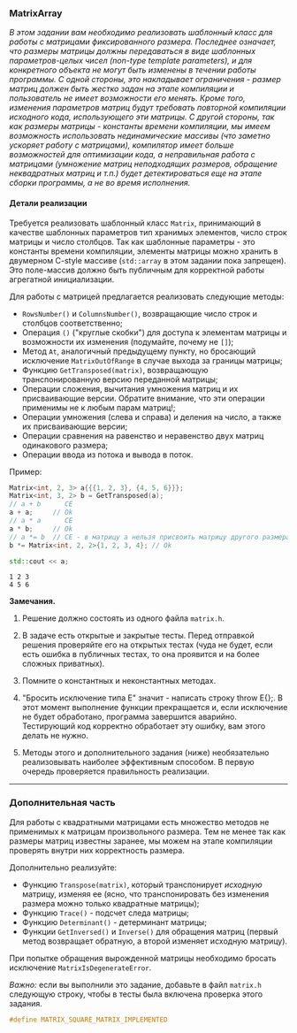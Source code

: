 ### MatrixArray

*В этом задании вам необходимо реализовать шаблонный класс для работы с матрицами фиксированного размера. Последнее
означает, что размеры матрицы должны передаваться в виде шаблонных параметров-целых чисел (non-type template
parameters), и для конкретного объекта не могут быть изменены в течении работы программы. С одной стороны, это
накладывает ограничения - размер матриц должен быть жестко задан на этапе компиляции и пользователь не имеет возможности
его менять. Кроме того, изменения параметров матриц будут требовать повторной компиляции исходного кода, использующего
эти матрицы. С другой стороны, так как размеры матрицы - константы времени компиляции, мы имеем возможность использовать
нединамические массивы (что заметно ускоряет работу с матрицами), компилятор имеет больше возможностей для оптимизации
кода, а неправильная работа с матрицами (умножение матриц неподходящих размеров, обращение неквадратных матриц и т.п.)
будет детектироваться еще на этапе сборки программы, а не во время исполнения.*

#### Детали реализации

Требуется реализовать шаблонный класс `Matrix`, принимающий в качестве шаблонных параметров тип хранимых элементов,
число строк матрицы и число столбцов. Так как шаблонные параметры - это константы времени компиляции, элементы матрицы
можно хранить в двумерном C-style массиве (`std::array` в этом задании пока запрещен). Это поле-массив должно быть
публичным для корректной работы агрегатной инициализации.

Для работы с матрицей предлагается реализовать следующие методы:
* `RowsNumber()` и `ColumnsNumber()`, возвращающие число строк и столбцов соответственно;
* Операция `()` ("круглые скобки") для доступа к элементам матрицы и возможности их изменения
  (подумайте, почему не `[]`);
* Метод `At`, аналогичный предыдущему пункту, но бросающий исключение `MatrixOutOfRange` в случае выхода за границы
  матрицы;
* Функцию `GetTransposed(matrix)`, возвращающую транспонированную версию переданной матрицы;
* Операции сложения, вычитания умножения матриц и их присваивающие версии. Обратите внимание, что эти операции применимы
  не к любым парам матриц!;
* Операции умножения (слева и справа) и деления на число, а также их присваивающие версии;
* Операции сравнения на равенство и неравенство двух матриц одинакового размера;
* Операции ввода из потока и вывода в поток.

Пример:

```c++
Matrix<int, 2, 3> a{{{1, 2, 3}, {4, 5, 6}}};
Matrix<int, 3, 2> b = GetTransposed(a);
// a + b      CE
a + a;     // Ok
// a * a      CE 
a * b;     // Ok
// a *= b  // CE - в матрицу a нельзя присвоить матрицу другого размера
b *= Matrix<int, 2, 2>{1, 2, 3, 4}; // Ok

std::cout << a;
```

```
1 2 3
4 5 6
```

**Замечания.**

1. Решение должно состоять из одного файла `matrix.h`.

2. В задаче есть открытые и закрытые тесты. Перед отправкой решения проверяйте его на открытых тестах (чуда не будет,
   если есть ошибка в публичных тестах, то она проявится и на более сложных приватных).

3. Помните о константных и неконстантных методах.

4. "Бросить исключение типа E" значит - написать строку throw E{};. В этот момент выполнение функции прекращается и,
   если исключение не будет обработано, программа завершится аварийно. Тестирующий код корректно обработает эту ошибку, вам
   этого делать не нужно.

5. Методы этого и дополнительного задания (ниже) необязательно реализовывать наиболее эффективным способом. В первую
   очередь проверяется правильность реализации.

---

### Дополнительная часть

Для работы с квадратными матрицами есть множество методов не применимых к матрицам произвольного размера. Тем не менее
так как размеры матриц известны заранее, мы можем на этапе компиляции проверять внутри них корректность размера.

Дополнительно реализуйте:

* Функцию `Transpose(matrix)`, который транспонирует *исходную* матрицу, изменяя ее (ясно, что транспонировать без
  изменения размера можно только квадратные матрицы);
* Функцию `Trace()` - подсчет следа матрицы;
* Функцию `Determinant()` - детерминант матрицы;
* Функции `GetInversed()` и `Inverse()` для обращения матриц (первый метод возвращает обратную, а второй изменяет
  исходную матрицу).


При попытке обращения вырожденной матрицы необходимо бросать исключение `MatrixIsDegenerateError`.

*Важно:* если вы выполнили это задание, добавьте в файл `matrix.h` следующую строку, чтобы в тесты была включена
проверка этого задания.
```c++
#define MATRIX_SQUARE_MATRIX_IMPLEMENTED
```
